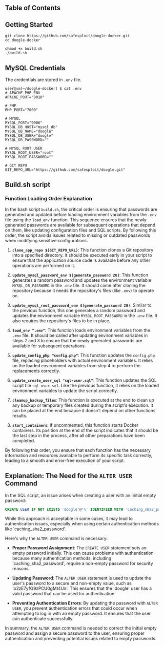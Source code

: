 

## Table of Contents

## Getting Started

```
git clone https://github.com/safesploit/doogle-docker.git
cd doogle-docker

chmod +x build.sh
./build.sh
```


## MySQL Credentials

The credentials are stored in `.env` file.

```
user@vm(~/doogle-docker) $ cat .env
# APACHE-PHP-ENV
APACHE_PORT="8010"

# PHP
PHP_PORT="7000"

# MYSQL
MYSQL_PORT="9906"
MYSQL_DB_HOST="mysql_db"
MYSQL_DB_NAME="doogle"
MYSQL_DB_USER="doogle"
MYSQL_DB_PASSWORD=""

# MYSQL ROOT USER
MYSQL_ROOT_USER="root"
MYSQL_ROOT_PASSWORD=""

# GIT REPO
GIT_REPO_URL="https://github.com/safesploit/doogle.git"
```

## Build.sh script

### Function Loading Order Explanation

In the bash script `build.sh`, the critical order is ensuring that passwords are generated and updated before loading environment variables from the `.env` file using the `load_env` function. This sequence ensures that the newly generated passwords are available for subsequent operations that depend on them, like updating configuration files and SQL scripts. By following this order, the script avoids issues related to missing or outdated passwords when modifying sensitive configurations.

1. **`clone_app_repo ${GIT_REPO_URL}`**: This function clones a Git repository into a specified directory. It should be executed early in your script to ensure that the application source code is available before any other operations are performed on it.

2. **`update_mysql_password_env $(generate_password 20)`**: This function generates a random password and updates the environment variable `MYSQL_DB_PASSWORD` in the `.env` file. It should come after cloning the repository because it needs the repository's files (like `.env`) to operate on.

3. **`update_mysql_root_password_env $(generate_password 20)`**: Similar to the previous function, this one generates a random password and updates the environment variable `MYSQL_ROOT_PASSWORD` in the `.env` file. It also requires the repository's files to be in place.

4. **`load_env ".env"`**: This function loads environment variables from the `.env` file. It should be called after updating environment variables in steps 2 and 3 to ensure that the newly generated passwords are available for subsequent operations.

5. **`update_config_php "config.php"`**: This function updates the `config.php` file, replacing placeholders with actual environment variables. It relies on the loaded environment variables from step 4 to perform the replacements correctly.

6. **`update_create_user_sql "sql-user.sql"`**: This function updates the SQL script file `sql-user.sql`. Like the previous function, it relies on the loaded environment variables to update the script correctly.

7. **`cleanup_backup_files`**: This function is executed at the end to clean up any backup or temporary files created during the script's execution. It can be placed at the end because it doesn't depend on other functions' results.

8. **`start_containers`**: If uncommented, this function starts Docker containers. Its position at the end of the script indicates that it should be the last step in the process, after all other preparations have been completed.

By following this order, you ensure that each function has the necessary information and resources available to perform its specific task correctly, leading to a smooth and error-free execution of your script.

## Explanation: The Need for the `ALTER USER` Command

In the SQL script, an issue arises when creating a user with an initial empty password:

```sql
CREATE USER IF NOT EXISTS 'doogle'@'%' IDENTIFIED WITH 'caching_sha2_password' BY '';
```

While this approach is acceptable in some cases, it may lead to authentication issues, especially when using certain authentication methods like 'caching_sha2_password'.


Here's why the `ALTER USER` command is necessary:

- **Proper Password Assignment**: The `CREATE USER` statement sets an empty password initially. This can cause problems with authentication because many authentication methods, including 'caching_sha2_password', require a non-empty password for security reasons.

- **Updating Password**: The `ALTER USER` statement is used to update the user's password to a secure and non-empty value, such as 'o2zE7yfG9zPCU0gMt4Un'. This ensures that the 'doogle' user has a valid password that can be used for authentication.

- **Preventing Authentication Errors**: By updating the password with `ALTER USER`, you prevent authentication errors that could occur when attempting to log in with an empty password. It ensures that the user can authenticate successfully.

In summary, the `ALTER USER` command is needed to correct the initial empty password and assign a secure password to the user, ensuring proper authentication and preventing potential issues related to empty passwords.